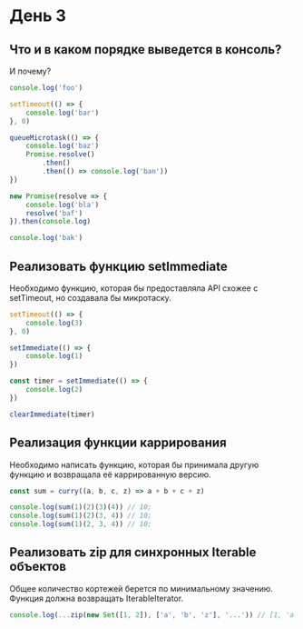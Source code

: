 # День 3

## Что и в каком порядке выведется в консоль?

И почему?

```js
console.log('foo')

setTimeout(() => {
	console.log('bar')
}, 0)

queueMicrotask(() => {
	console.log('baz')
	Promise.resolve()
		.then()
		.then(() => console.log('ban'))
})

new Promise(resolve => {
	console.log('bla')
	resolve('baf')
}).then(console.log)

console.log('bak')
```

## Реализовать функцию setImmediate

Необходимо функцию, которая бы предоставляла API схожее с setTimeout, но создавала бы микротаску.

```js
setTimeout(() => {
	console.log(3)
}, 0)

setImmediate(() => {
	console.log(1)
})

const timer = setImmediate(() => {
	console.log(2)
})

clearImmediate(timer)
```

## Реализация функции каррирования

Необходимо написать функцию, которая бы принимала другую функцию и возвращала её каррированную версию.

```js
const sum = curry((a, b, c, z) => a + b + c + z)

console.log(sum(1)(2)(3)(4)) // 10;
console.log(sum(1)(2)(3, 4)) // 10;
console.log(sum(1)(2, 3, 4)) // 10;
```

## Реализовать zip для синхронных Iterable объектов

Общее количество кортежей берется по минимальному значению.
Функция должна возвращать IterableIterator.

```js
console.log(...zip(new Set([1, 2]), ['a', 'b', 'z'], '...')) // [1, 'a', '.'] [2, 'b', '.']
```
